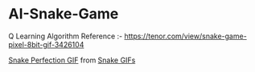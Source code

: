 # AI-Snake-Game
Q Learning Algorithm 
Reference :- https://tenor.com/view/snake-game-pixel-8bit-gif-3426104
<div class="tenor-gif-embed" data-postid="3426104" data-share-method="host" data-width="100%" data-aspect-ratio="1.0"><a href="https://tenor.com/view/snake-game-pixel-8bit-gif-3426104">Snake Perfection GIF</a> from <a href="https://tenor.com/search/snake-gifs">Snake GIFs</a></div><script type="text/javascript" async src="https://tenor.com/embed.js"></script>
